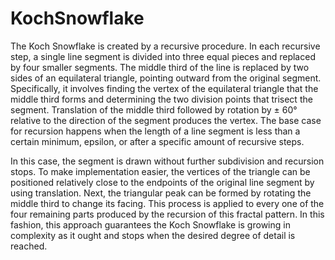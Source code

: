 # KochSnowflake

The Koch Snowflake is created by a recursive procedure. In each recursive step, a single line segment is divided into three equal pieces and replaced by four smaller segments. The middle third of the line is replaced by two sides of an equilateral triangle, pointing outward from the original segment. Specifically, it involves finding the vertex of the equilateral triangle that the middle third forms and determining the two division points that trisect the segment. Translation of the middle third followed by rotation by ± 60° relative to the direction of the segment produces the vertex. The base case for recursion happens when the length of a line segment is less than a certain minimum, epsilon, or after a specific amount of recursive steps.

In this case, the segment is drawn without further subdivision and recursion stops. To make implementation easier, the vertices of the triangle can be positioned relatively close to the endpoints of the original line segment by using translation. Next, the triangular peak can be formed by rotating the middle third to change its facing. This process is applied to every one of the four remaining parts produced by the recursion of this fractal pattern. In this fashion, this approach guarantees the Koch Snowflake is growing in complexity as it ought and stops when the desired degree of detail is reached.
